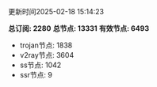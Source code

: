 更新时间2025-02-18 15:14:23

**总订阅: 2280**
**总节点: 13331**
**有效节点: 6493**
- trojan节点: 1838
- v2ray节点: 3604
- ss节点: 1042
- ssr节点: 9
